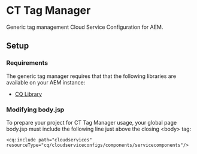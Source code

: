 
# CT Tag Manager
Generic tag management Cloud Service Configuration for AEM.

## Setup

### Requirements
The generic tag manager requires that that the following libraries are available on your AEM instance:

* [CQ Library](https://github.com/Citytechinc/cq-library)

### Modifying body.jsp
To prepare your project for CT Tag Manager usage, your global page body.jsp must include the following line just above
the closing &lt;body&gt; tag:

    <cq:include path="cloudservices" resourceType="cq/cloudserviceconfigs/components/servicecomponents"/>
